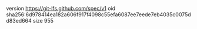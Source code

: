 version https://git-lfs.github.com/spec/v1
oid sha256:6d978414ea182a606f917f4098c55efa6087ee7eede7eb4035c0075dd83ed664
size 955

